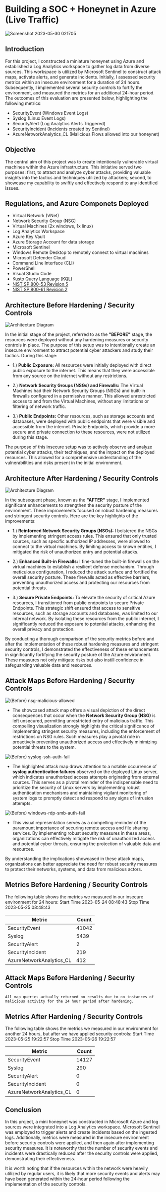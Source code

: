 
# Building a SOC + Honeynet in Azure (Live Traffic)
![Screenshot 2023-05-30 021705](https://github.com/ibmancodin23/Azure-Honeynet-SOC-Project/assets/19808403/85dc5588-8bde-45a0-b7f4-230116331359)



## Introduction

For this project, I constructed a miniature honeynet using Azure and established a Log Analytics workspace to gather log data from diverse sources. This workspace is utilized by Microsoft Sentinel to construct attack maps, activate alerts, and generate incidents. Initially, I assessed security metrics within an insecure environment for a duration of 24 hours. Subsequently, I implemented several security controls to fortify the environment, and measured the metrics for an additional 24-hour period. The outcomes of this evaluation are presented below, highlighting the following metrics:

- SecurityEvent (Windows Event Logs)
- Syslog (Linux Event Logs)
- SecurityAlert (Log Analytics Alerts Triggered)
- SecurityIncident (Incidents created by Sentinel)
- AzureNetworkAnalytics_CL (Malicious Flows allowed into our honeynet)

## Objective
The central aim of this project was to create intentionally vulnerable virtual machines within the Azure infrastructure. This initiative served two purposes: first, to attract and analyze cyber attacks, providing valuable insights into the tactics and techniques utilized by attackers; second, to showcase my capability to swiftly and effectively respond to any identified issues.

## Regulations, and Azure Componets Deployed

- Virtual Network (VNet)
- Network Security Group (NSG)
- Virtual Machines (2x windows, 1x linux)
- Log Analytics Workspace
- Azure Key Vault
- Azure Storage Account for data storage
- Microsoft Sentinel
- Windows Remote Desktop to remotely connect to virtual machines
- Microsoft Defender Cloud  
- Command Line Interface (CLI)
- PowerShell 
- Visual Studio Code
- Kusto Query Language (KQL)
- [NIST SP 800-53 Revision 5](https://csrc.nist.gov/publications/detail/sp/800-53/rev-5/final)
- [NIST SP 800-61 Revision 2](https://csrc.nist.gov/publications/detail/sp/800-61/rev-2/final) 


## Architecture Before Hardening / Security Controls
![Architecture Diagram](https://i.imgur.com/aBDwnKb.jpg)

In the initial stage of the project, referred to as the <b>"BEFORE"</b> stage, the resources were deployed without any hardening measures or security controls in place. The purpose of this setup was to intentionally create an insecure environment to attract potential cyber attackers and study their tactics. During this stage:

- 1.) <b>Public Exposure:</b> All resources were initially deployed with direct public exposure to the internet. This means that they were accessible from any source on the internet without any restrictions.

- 2.) <b>Network Security Groups (NSGs) and Firewalls:</b> The Virtual Machines had their Network Security Groups (NSGs) and built-in firewalls configured in a permissive manner. This allowed unrestricted access to and from the Virtual Machines, without any limitations or filtering of network traffic.

- 3.) <b>Public Endpoints:</b> Other resources, such as storage accounts and databases, were deployed with public endpoints that were visible and accessible from the internet. Private Endpoints, which provide a more secure and private connection to these resources, were not utilized during this stage.

The purpose of this insecure setup was to actively observe and analyze potential cyber attacks, their techniques, and the impact on the deployed resources. This allowed for a comprehensive understanding of the vulnerabilities and risks present in the initial environment.



## Architecture After Hardening / Security Controls
![Architecture Diagram](https://i.imgur.com/YQNa9Pp.jpg)

In the subsequent phase, known as the <b>"AFTER"</b> stage, I implemented significant enhancements to strengthen the security posture of the environment. These improvements focused on robust hardening measures and stringent security controls. Here are the key highlights of the improvements:

- 1.) <b>Reinforced Network Security Groups (NSGs):</b> I bolstered the NSGs by implementing stringent access rules. This ensured that only trusted sources, such as specific authorized IP addresses, were allowed to connect to the virtual machines. By limiting access to known entities, I mitigated the risk of unauthorized entry and potential attacks.

- 2.) <b>Enhanced Built-in Firewalls:</b> I fine-tuned the built-in firewalls on the virtual machines to establish a resilient defense mechanism. Through meticulous configuration, I reduced the attack surface and fortified the overall security posture. These firewalls acted as effective barriers, preventing unauthorized access and protecting our resources from potential threats.

- 3.) <b>Secure Private Endpoints:</b> To elevate the security of critical Azure resources, I transitioned from public endpoints to secure Private Endpoints. This strategic shift ensured that access to sensitive resources, such as storage accounts and databases, was limited to our internal network. By isolating these resources from the public internet, I significantly reduced the exposure to potential attacks, enhancing the overall privacy and protection.

By conducting a thorough comparison of the security metrics before and after the implementation of these robust hardening measures and stringent security controls, I demonstrated the effectiveness of these enhancements in significantly fortifying the security posture of the Azure environment. These measures not only mitigate risks but also instill confidence in safeguarding valuable data and resources.




## Attack Maps Before Hardening / Security Controls
![(Before) nsg-malicious-allowed ](https://github.com/ibmancodin23/Azure-Honeynet-SOC-Project/assets/19808403/ec8ae96d-030f-4208-8eb8-ca9623d22b8c)


- The showcased attack map offers a visual depiction of the direct consequences that occur when the <b>Network Security Group (NSG)</b> is left unsecured, permitting unrestricted entry of malicious traffic. This compelling visualization strongly highlights the critical significance of implementing stringent security measures, including the enforcement of restrictions on NSG rules. Such measures play a pivotal role in proactively preventing unauthorized access and effectively minimizing potential threats to the system.


![(Before) syslog-ssh-auth-fail](https://github.com/ibmancodin23/Azure-Honeynet-SOC-Project/assets/19808403/706314f4-38ca-45c1-ad0c-c787538231a8)

- The highlighted attack map draws attention to a notable occurrence of <b>syslog authentication failures</b> observed on the deployed Linux server, which indicates unauthorized access attempts originating from external sources. This serves as a pivotal reminder of the indispensable need to prioritize the security of Linux servers by implementing robust authentication mechanisms and maintaining vigilant monitoring of system logs to promptly detect and respond to any signs of intrusion attempts.

![(Before) windows-rdp-smb-auth-fail](https://github.com/ibmancodin23/Azure-Honeynet-SOC-Project/assets/19808403/d5d6d41c-a4f9-47c3-bef4-7bf72d5e0d4e)

- This visual representation serves as a compelling reminder of the paramount importance of securing remote access and file sharing services. By implementing robust security measures in these areas, organizations can effectively mitigate the risk of unauthorized access and potential cyber threats, ensuring the protection of valuable data and resources.

By understanding the implications showcased in these attack maps, organizations can better appreciate the need for robust security measures to protect their networks, systems, and data from malicious actors.

## Metrics Before Hardening / Security Controls

The following table shows the metrics we measured in our insecure environment for 24 hours:
Start Time   2023-05-24 08:48:43
Stop Time    2023-05-25 08:48:43

| Metric                   | Count
| ------------------------ | -----
| SecurityEvent            | 41042
| Syslog                   | 5439
| SecurityAlert            | 2
| SecurityIncident         | 219
| AzureNetworkAnalytics_CL | 412

## Attack Maps Before Hardening / Security Controls

```All map queries actually returned no results due to no instances of malicious activity for the 24 hour period after hardening.```

## Metrics After Hardening / Security Controls

The following table shows the metrics we measured in our environment for another 24 hours, but after we have applied security controls:
Start Time 2023-05-25 19:22:57
Stop Time	2023-05-26 19:22:57

| Metric                   | Count
| ------------------------ | -----
| SecurityEvent            | 14127
| Syslog                   | 290
| SecurityAlert            | 0
| SecurityIncident         | 0
| AzureNetworkAnalytics_CL | 0

## Conclusion

In this project, a mini honeynet was constructed in Microsoft Azure and log sources were integrated into a Log Analytics workspace. Microsoft Sentinel was employed to trigger alerts and create incidents based on the ingested logs. Additionally, metrics were measured in the insecure environment before security controls were applied, and then again after implementing security measures. It is noteworthy that the number of security events and incidents were drastically reduced after the security controls were applied, demonstrating their effectiveness.

It is worth noting that if the resources within the network were heavily utilized by regular users, it is likely that more security events and alerts may have been generated within the 24-hour period following the implementation of the security controls.
